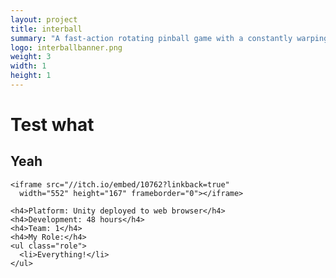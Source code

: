 ```yaml
---
layout: project
title: interball
summary: "A fast-action rotating pinball game with a constantly warping board, made during <a href='http://www.ludumdare.com/compo/ludum-dare-30/?action=preview&uid=36186' target='_blank'>Ludum Dare 30</a>."
logo: interballbanner.png
weight: 3
width: 1
height: 1
---
```


# Test what
## Yeah

    <iframe src="//itch.io/embed/10762?linkback=true" 
      width="552" height="167" frameborder="0"></iframe>
      
    <h4>Platform: Unity deployed to web browser</h4>
    <h4>Development: 48 hours</h4>
    <h4>Team: 1</h4>
    <h4>My Role:</h4>
    <ul class="role">
      <li>Everything!</li>
    </ul>